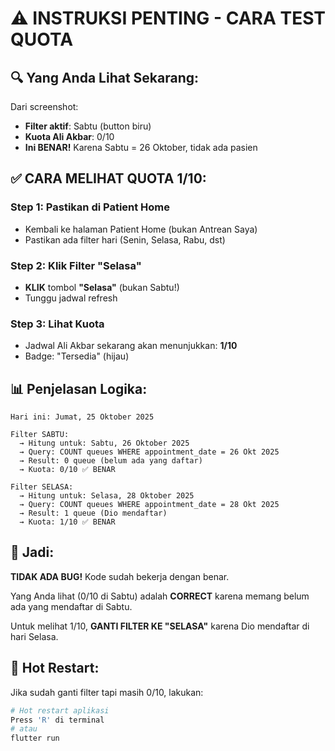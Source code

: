 # ⚠️ INSTRUKSI PENTING - CARA TEST QUOTA

## 🔍 Yang Anda Lihat Sekarang:

Dari screenshot:
- **Filter aktif**: Sabtu (button biru)
- **Kuota Ali Akbar**: 0/10
- **Ini BENAR!** Karena Sabtu = 26 Oktober, tidak ada pasien

## ✅ CARA MELIHAT QUOTA 1/10:

### Step 1: Pastikan di Patient Home
- Kembali ke halaman Patient Home (bukan Antrean Saya)
- Pastikan ada filter hari (Senin, Selasa, Rabu, dst)

### Step 2: Klik Filter "Selasa"
- **KLIK** tombol **"Selasa"** (bukan Sabtu!)
- Tunggu jadwal refresh

### Step 3: Lihat Kuota
- Jadwal Ali Akbar sekarang akan menunjukkan: **1/10**
- Badge: "Tersedia" (hijau)

## 📊 Penjelasan Logika:

```
Hari ini: Jumat, 25 Oktober 2025

Filter SABTU:
  → Hitung untuk: Sabtu, 26 Oktober 2025
  → Query: COUNT queues WHERE appointment_date = 26 Okt 2025
  → Result: 0 queue (belum ada yang daftar)
  → Kuota: 0/10 ✅ BENAR

Filter SELASA:
  → Hitung untuk: Selasa, 28 Oktober 2025
  → Query: COUNT queues WHERE appointment_date = 28 Okt 2025
  → Result: 1 queue (Dio mendaftar)
  → Kuota: 1/10 ✅ BENAR
```

## 🎯 Jadi:

**TIDAK ADA BUG!** Kode sudah bekerja dengan benar.

Yang Anda lihat (0/10 di Sabtu) adalah **CORRECT** karena memang belum ada yang mendaftar di Sabtu.

Untuk melihat 1/10, **GANTI FILTER KE "SELASA"** karena Dio mendaftar di hari Selasa.

## 🔄 Hot Restart:

Jika sudah ganti filter tapi masih 0/10, lakukan:
```bash
# Hot restart aplikasi
Press 'R' di terminal
# atau
flutter run
```


